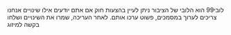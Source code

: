 לובי99 הוא הלובי של הציבור
ניתן לעיין בהצעות חוק
אם אתם יודעים אילו שינויים אנחנו צריכים לערוך במסמכים, פשוט ערכו אותם.
לאחר העריכה, שמרו את השינויים ושלחו בקשה למיזוג
